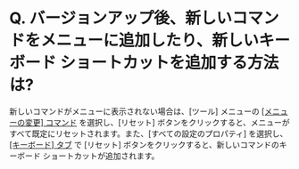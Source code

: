 # Q. バージョンアップ後、新しいコマンドをメニューに追加したり、新しいキーボード ショートカットを追加する方法は?

新しいコマンドがメニューに表示されない場合は、\[ツール\] メニューの
[\[メニューの変更\] コマンド](../../cmd/tools/customize_menu) を選択し、\[リセット\]
ボタンをクリックすると、メニューがすべて既定にリセットされます。また、\[すべての設定のプロパティ\] を選択し、 [\[キーボード\] タブ](../../dlg/properties/keyboard/index) で \[リセット\] ボタンをクリックすると、新しいコマンドのキーボード ショートカットが追加されます。
